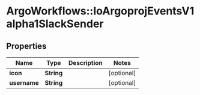 # ArgoWorkflows::IoArgoprojEventsV1alpha1SlackSender

## Properties
Name | Type | Description | Notes
------------ | ------------- | ------------- | -------------
**icon** | **String** |  | [optional] 
**username** | **String** |  | [optional] 


